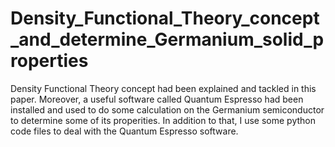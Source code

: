 # Density_Functional_Theory_concept_and_determine_Germanium_solid_properties
Density Functional Theory concept had been explained and tackled in this paper. Moreover, a useful software called Quantum Espresso had been installed and used to do some calculation on the Germanium semiconductor to determine some of its properities. In addition to that, I use some python code files to deal with the Quantum Espresso software. 
